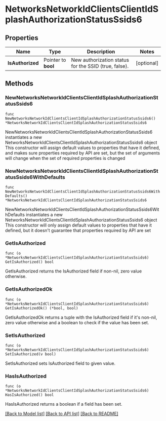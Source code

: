 # NetworksNetworkIdClientsClientIdSplashAuthorizationStatusSsids6

## Properties

Name | Type | Description | Notes
------------ | ------------- | ------------- | -------------
**IsAuthorized** | Pointer to **bool** | New authorization status for the SSID (true, false). | [optional] 

## Methods

### NewNetworksNetworkIdClientsClientIdSplashAuthorizationStatusSsids6

`func NewNetworksNetworkIdClientsClientIdSplashAuthorizationStatusSsids6() *NetworksNetworkIdClientsClientIdSplashAuthorizationStatusSsids6`

NewNetworksNetworkIdClientsClientIdSplashAuthorizationStatusSsids6 instantiates a new NetworksNetworkIdClientsClientIdSplashAuthorizationStatusSsids6 object
This constructor will assign default values to properties that have it defined,
and makes sure properties required by API are set, but the set of arguments
will change when the set of required properties is changed

### NewNetworksNetworkIdClientsClientIdSplashAuthorizationStatusSsids6WithDefaults

`func NewNetworksNetworkIdClientsClientIdSplashAuthorizationStatusSsids6WithDefaults() *NetworksNetworkIdClientsClientIdSplashAuthorizationStatusSsids6`

NewNetworksNetworkIdClientsClientIdSplashAuthorizationStatusSsids6WithDefaults instantiates a new NetworksNetworkIdClientsClientIdSplashAuthorizationStatusSsids6 object
This constructor will only assign default values to properties that have it defined,
but it doesn't guarantee that properties required by API are set

### GetIsAuthorized

`func (o *NetworksNetworkIdClientsClientIdSplashAuthorizationStatusSsids6) GetIsAuthorized() bool`

GetIsAuthorized returns the IsAuthorized field if non-nil, zero value otherwise.

### GetIsAuthorizedOk

`func (o *NetworksNetworkIdClientsClientIdSplashAuthorizationStatusSsids6) GetIsAuthorizedOk() (*bool, bool)`

GetIsAuthorizedOk returns a tuple with the IsAuthorized field if it's non-nil, zero value otherwise
and a boolean to check if the value has been set.

### SetIsAuthorized

`func (o *NetworksNetworkIdClientsClientIdSplashAuthorizationStatusSsids6) SetIsAuthorized(v bool)`

SetIsAuthorized sets IsAuthorized field to given value.

### HasIsAuthorized

`func (o *NetworksNetworkIdClientsClientIdSplashAuthorizationStatusSsids6) HasIsAuthorized() bool`

HasIsAuthorized returns a boolean if a field has been set.


[[Back to Model list]](../README.md#documentation-for-models) [[Back to API list]](../README.md#documentation-for-api-endpoints) [[Back to README]](../README.md)


